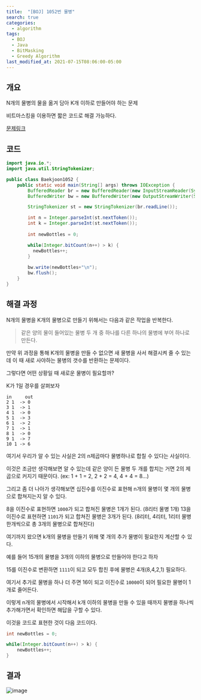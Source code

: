 ```yaml
---
title:  "[BOJ] 1052번 물병"
search: true
categories: 
  - algorithm
tags:
  - BOJ
  - Java
  - BitMasking
  - Greedy Algorithm
last_modified_at: 2021-07-15T08:06:00-05:00
---
```


## 개요

N개의 물병의 물을 옮겨 담아 K개 이하로 만들어야 하는 문제

비트마스킹을 이용하면 짧은 코드로 해결 가능하다.

[문제링크](https://www.acmicpc.net/problem/1052)


## 코드

```java
import java.io.*;
import java.util.StringTokenizer;

public class Baekjoon1052 {
    public static void main(String[] args) throws IOException {
        BufferedReader br = new BufferedReader(new InputStreamReader(System.in));
        BufferedWriter bw = new BufferedWriter(new OutputStreamWriter(System.out));

        StringTokenizer st = new StringTokenizer(br.readLine());

        int n = Integer.parseInt(st.nextToken());
        int k = Integer.parseInt(st.nextToken());
        
        int newBottles = 0;

        while(Integer.bitCount(n++) > k) {
          newBottles++;
        }
        
        bw.write(newBottles+"\n");
        bw.flush();
    }
}
```

## 해결 과정

N개의 물병을 K개의 물병으로 만들기 위해서는 다음과 같은 작업을 반복한다.

> 같은 양의 물이 들어있는 물병 두 개 중 하나를 다른 하나의 물병에 부어 하나로 만든다.

만약 위 과정을 통해 K개의 물병을 만들 수 없으면 새 물병을 사서 해결시켜 줄 수 있는데 이 때 새로 사야하는 물병의 갯수를 반환하는 문제이다.

그렇다면 어떤 상황일 때 새로운 물병이 필요할까?

K가 1일 경우를 살펴보자

```
in     out
2 1  -> 0
3 1  -> 1
4 1  -> 0
5 1  -> 3
6 1  -> 2
7 1  -> 1
8 1  -> 0
9 1  -> 7
10 1 -> 6
```
여기서 우리가 알 수 있는 사실은 2의 n제곱마다 물병하나로 합칠 수 있다는 사실이다.

이것은 조금만 생각해보면 알 수 있는데 같은 양이 든 물병 두 개를 합치는 거면 2의 제곱으로 커지기 때문이다. (ex: 1 + 1 = 2, 2 + 2 = 4, 4 + 4 = 8...)

그리고 좀 더 나아가 생각해보면 십진수를 이진수로 표현해 n개의 물병이 몇 개의 물병으로 합쳐지는지 알 수 있다.

8을 이진수로 표현하면 `1000`가 되고 합쳐진 물병은 1개가 된다. (8리터 물병 1개)
13을 이진수로 표현하면 `1101`가 되고 합쳐진 물병은 3개가 된다. (8리터, 4리터, 1리터 물병 한개씩으로 총 3개의 물병으로 합쳐진다)

여기까지 왔으면 k개의 물병을 만들기 위해 몇 개의 추가 물병이 필요한지 계산할 수 있다.

예를 들어 15개의 물병을 3개의 이하의 물병으로 만들어야 한다고 하자

15를 이진수로 변환하면 `1111`이 되고 모두 합친 후에 물병은 4개(8,4,2,1) 필요하다.

여기서 추가로 물병을 하나 더 주면 16이 되고 이진수로 `10000`이 되어 필요한 물병이 1개로 줄어든다.

이렇게 n개의 물병에서 시작해서 k개 이하의 물병을 만들 수 있을 때까지 물병을 하나씩 추가해가면서 확인하면 해답을 구할 수 있다.

이것을 코드로 표현한 것이 다음 코드이다.

```java
int newBottles = 0;

while(Integer.bitCount(n++) > k) {
    newBottles++;
}
```

## 결과

![image](https://user-images.githubusercontent.com/47655983/125618452-871062fe-3807-4709-90a0-610e09af8ccd.png)